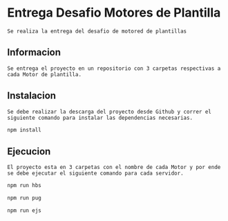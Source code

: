 # Entrega Desafio Motores de Plantilla
    Se realiza la entrega del desafio de motored de plantillas

## Informacion
    Se entrega el proyecto en un repositorio con 3 carpetas respectivas a cada Motor de plantilla.

## Instalacion
    Se debe realizar la descarga del proyecto desde Github y correr el siguiente comando para instalar las dependencias necesarias.

```bash
npm install
```
## Ejecucion
    El proyecto esta en 3 carpetas con el nombre de cada Motor y por ende se debe ejecutar el siguiente comando para cada servidor.

```bash
npm run hbs
```
```bash
npm run pug
```
```bash
npm run ejs
```